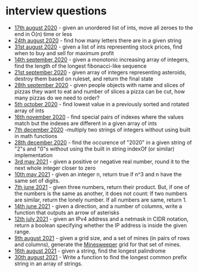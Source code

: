 # interview questions

* [17th august 2020](2020-08-17/readme.md) - given an unordered list of ints, move all zeroes to the end in O(n) time or less
* [24th august 2020](2020-08-24/readme.md) - find how many letters there are in a given string
* [31st august 2020](2020-08-31/readme.md) - given a list of ints representing stock prices, find when to buy and sell for maximum profit
* [14th september 2020](2020-09-14/readme.md) - given a monotonic increasing array of integers, find the length of the longest fibonacci-like sequence
* [21st september 2020](2020-09-21/readme.md) - given array of integers representing asteroids, destroy them based on ruleset, and return the final state
* [28th september 2020](2020-09-28/readme.md) - given people objects with name and slices of pizzas they want to eat and number of slices a pizza can be cut, how many pizzas do we need to order?
* [5th october 2020](2020-10-05/readme.md) - find lowest value in a previously sorted and rotated array of ints
* [16th november 2020](2020-11-16/readme.md) - find special pairs of indexes where the values match but the indexes are different in a given array of ints
* [7th december 2020](2020-12-07/readme.md) -multiply two strings of integers without using built in math functions
* [28th december 2020](2020-12-28/readme.md) - find the occurence of "2020" in a given string of "2"s and "0"s without using the built in string indexOf (or similar) implementation
* [3rd may 2021](2021-05-03/readme.md) - given a positive or negative real number, round it to the next whole integer closer to zero
* [10th may 2021](2021-05-10/readme.md) - given an integer n, return true if n^3 and n have the same set of digits.
* [7th june 2021](2021-06-07/readme.md) - given three numbers, return their product. But, if one of the numbers is the same as another, it does not count: If two numbers are similar, return the lonely number. If all numbers are same, return 1.
* [14th june 2021](2021-06-14/readme.md) - given a direction, and a number of columns, write a function that outputs an arrow of asterisks
* [12th july 2021](2021-07-12/readme.md) - given an IPv4 address and a netmask in CIDR notation, return a boolean specifying whether the IP address is inside the given range.
* [9th august 2021](2021-08-09/readme.md) - given a grid size, and a set of mines (in pairs of rows and columns), generate the [Minesweeper](https://en.wikipedia.org/wiki/Minesweeper_(video_game)) grid for that set of mines.
* [16th august 2021](2021-08-16/readme.md) - given a string, find the longest palindrome
* [30th august 2021](2021-08-30/readme.md) - Write a function to find the longest common prefix string in an array of strings.
